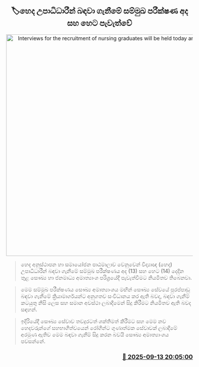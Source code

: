 <p align='center'><b><h2 align='center' title='Interviews for the recruitment of nursing graduates will be held today and tomorrow'>🏷හෙද උපාධිධාරීන් බඳවා ගැනීමේ සම්මුඛ පරීක්ෂණ අද සහ හෙට පැවැත්වේ</h2></b></p>
<p align='center'><img src='https://helakuru.sgp1.cdn.digitaloceanspaces.com/esana/images/lib/nurse-srilanka.jpg' width='600' alt='Interviews for the recruitment of nursing graduates will be held today and tomorrow'></p>

> හෙද අනුස්ථාපන හා සමායෝජන පාඨමාලාව වෙනුවෙන් විද්‍යාඥ (හෙද) උපාධිධාරීන් බඳවා ගැනීමේ සම්මුඛ පරීක්ෂණය අද (13) සහ හෙට (14) දෙදින තුළ සෞඛ්‍ය හා ජනමාධ්‍ය අමාත්‍යාංශ පරිශ්‍රයේදී පැවැත්වීමට නියමිතව තිබෙනවා.

> මෙම සම්මුඛ පරීක්ෂණය සෞඛ්‍ය අමාත්‍යාංශය මඟින් සෞඛ්‍ය සේවයේ පුරප්පාඩු බඳවා ගැනීමේ ක්‍රියාමාර්ගයන්ට අනුගතව සංවිධානය කර ඇති බවද, බඳවා ගැනීම් කටයුතු නිසි ලෙස සහ සමාන අවස්ථා ලබාදීමෙන් සිදු කිරීමට නියමිතව ඇති බවද සඳහන්.

> ඉදිරියේදී සෞඛ්‍ය සේවාව තවදුරටත් ශක්තිමත් කිරීමට සහ මෙම නව හෙදවරුන්ගේ සහභාගීත්වයෙන් රෝගීන්ට ගුණාත්මක සේවාවක් ලබාදීමේ අරමුණ ඇතිව මෙම බඳවා ගැනීම් සිදු කරන බවයි සෞඛ්‍ය අමාත්‍යාංශය පවසන්නේ.



<h3 align='right'><a href='https://www.helakuru.lk/esana/p/113592/'>📅 2025-09-13 20:05:00</a></h3>
